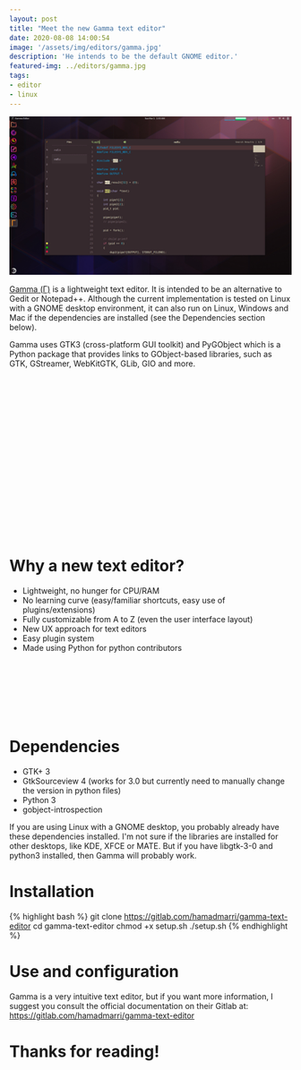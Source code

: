 ```yaml
---
layout: post
title: "Meet the new Gamma text editor"
date: 2020-08-08 14:00:54
image: '/assets/img/editors/gamma.jpg'
description: 'He intends to be the default GNOME editor.'
featured-img: ../editors/gamma.jpg
tags:
- editor
- linux
---
```

 
![Meet the new Gamma text editor](/assets/img/editors/gamma.jpg)

[Gamma (Γ)](https://gitlab.com/hamadmarri/gamma-text-editor) is a lightweight text editor. It is intended to be an alternative to Gedit or Notepad++. Although the current implementation is tested on Linux with a GNOME desktop environment, it can also run on Linux, Windows and Mac if the dependencies are installed (see the Dependencies section below).

Gamma uses GTK3 (cross-platform GUI toolkit) and PyGObject which is a Python package that provides links to GObject-based libraries, such as GTK, GStreamer, WebKitGTK, GLib, GIO and more.

<!-- QUADRADO -->
<script async src="//pagead2.googlesyndication.com/pagead/js/adsbygoogle.js"></script>
<ins class="adsbygoogle"
style="display:inline-block;width:336px;height:280px"
data-ad-client="ca-pub-2838251107855362"
data-ad-slot="5351066970"></ins>
<script>
(adsbygoogle = window.adsbygoogle || []).push({});
</script>

# Why a new text editor?

+ Lightweight, no hunger for CPU/RAM
+ No learning curve (easy/familiar shortcuts, easy use of plugins/extensions)
+ Fully customizable from A to Z (even the user interface layout)
+ New UX approach for text editors
+ Easy plugin system
+ Made using Python for python contributors

<!-- LISTA MIN -->
<script async src="//pagead2.googlesyndication.com/pagead/js/adsbygoogle.js"></script>
<ins class="adsbygoogle"
style="display:inline-block;width:730px;height:95px"
data-ad-client="ca-pub-2838251107855362"
data-ad-slot="5351066970"></ins>
<script>
(adsbygoogle = window.adsbygoogle || []).push({});
</script>

# Dependencies

+ GTK+ 3
+ GtkSourceview 4 (works for 3.0 but currently need to manually change the version in python files)
+ Python 3
+ gobject-introspection

If you are using Linux with a GNOME desktop, you probably already have these dependencies installed. I'm not sure if the libraries are installed for other desktops, like KDE, XFCE or MATE. But if you have libgtk-3-0 and python3 installed, then Gamma will probably work.

<!-- RETANGULO LARGO 2 -->
<script async src="//pagead2.googlesyndication.com/pagead/js/adsbygoogle.js"></script>
<ins class="adsbygoogle"
style="display:block; text-align:center;"
data-ad-layout="in-article"
data-ad-format="fluid"
data-ad-client="ca-pub-2838251107855362"
data-ad-slot="8549252987"></ins>
<script>
(adsbygoogle = window.adsbygoogle || []).push({});
</script>

# Installation

{% highlight bash %}
git clone https://gitlab.com/hamadmarri/gamma-text-editor
cd gamma-text-editor 
chmod +x setup.sh
./setup.sh
{% endhighlight %}

# Use and configuration

Gamma is a very intuitive text editor, but if you want more information, I suggest you consult the official documentation on their Gitlab at: <https://gitlab.com/hamadmarri/gamma-text-editor>

# Thanks for reading!
    
